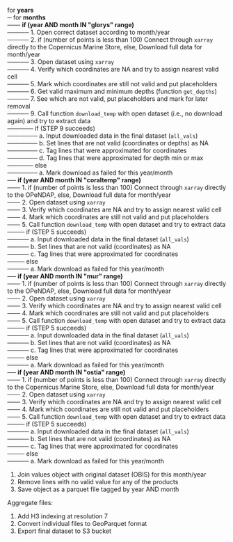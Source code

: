 for **years**  
─ for **months**  
─── **if (year AND month IN "glorys" range)**  
─────  1. Open correct dataset according to month/year  
─────  2. if (number of points is less than 100) Connect through `xarray` directly to the Copernicus Marine Store, else, Download full data for month/year   
─────  3. Open dataset using `xarray`  
─────  4. Verify which coordinates are NA and try to assign nearest valid cell    
─────  5. Mark which coordinates are still not valid and put placeholders    
─────  6. Get valid maximum and minimum depths (function `get_depths`)  
─────  7. See which are not valid, put placeholders and mark for later removal  
─────  9. Call function `download_temp` with open dataset (i.e., no download again) and try to extract data   
──────  if (STEP 9 succeeds)  
───────  a. Input downloaded data in the final dataset (`all_vals`)  
───────  b. Set lines that are not valid (coordinates or depths) as NA   
───────  c. Tag lines that were approximated for coordinates  
───────  d. Tag lines that were approximated for depth min or max   
──────  else   
───────  a. Mark download as failed for this year/month   
── **if (year AND month IN "coraltemp" range)**   
───  1. if (number of points is less than 100) Connect through `xarray` directly to the OPeNDAP, else, Download full data for month/year  
───  2. Open dataset using `xarray`  
───  3. Verify which coordinates are NA and try to assign nearest valid cell    
───  4. Mark which coordinates are still not valid and put placeholders   
───  5. Call function `download_temp` with open dataset and try to extract data   
────  if (STEP 5 succeeds)   
─────  a. Input downloaded data in the final dataset (`all_vals`)   
─────  b. Set lines that are not valid (coordinates) as NA   
─────  c. Tag lines that were approximated for coordinates   
────  else   
─────  a. Mark download as failed for this year/month   
── **if (year AND month IN "mur" range)**   
───  1. if (number of points is less than 100) Connect through `xarray` directly to the OPeNDAP, else, Download full data for month/year  
───  2. Open dataset using `xarray`  
───  3. Verify which coordinates are NA and try to assign nearest valid cell    
───  4. Mark which coordinates are still not valid and put placeholders   
───  5. Call function `download_temp` with open dataset and try to extract data   
────  if (STEP 5 succeeds)   
─────  a. Input downloaded data in the final dataset (`all_vals`)   
─────  b. Set lines that are not valid (coordinates) as NA   
─────  c. Tag lines that were approximated for coordinates   
────  else   
─────  a. Mark download as failed for this year/month   
── **if (year AND month IN "ostia" range)**   
───  1. if (number of points is less than 100) Connect through `xarray` directly to the Copernicus Marine Store, else, Download full data for month/year  
───  2. Open dataset using `xarray`  
───  3. Verify which coordinates are NA and try to assign nearest valid cell    
───  4. Mark which coordinates are still not valid and put placeholders   
───  5. Call function `download_temp` with open dataset and try to extract data   
────  if (STEP 5 succeeds)   
─────  a. Input downloaded data in the final dataset (`all_vals`)   
─────  b. Set lines that are not valid (coordinates) as NA   
─────  c. Tag lines that were approximated for coordinates   
────  else   
─────  a. Mark download as failed for this year/month   
1. Join values object with original dataset (OBIS) for this month/year  
2. Remove lines with no valid value for any of the products  
3. Save object as a parquet file tagged by year AND month  

Aggregate files:  
1. Add H3 indexing at resolution 7  
2. Convert individual files to GeoParquet format  
3. Export final dataset to S3 bucket  